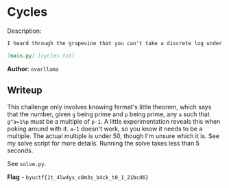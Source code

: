 # Cycles
Description:
```markdown
I heard through the grapevine that you can't take a discrete log under a large enough, good prime. Well I made sure to pick a good prime, go ahead and try

[main.py] [cycles.txt]
```

**Author**: `overllama`

## Writeup
This challenge only involves knowing fermat's little theorem, which says that the number, given `g` being prime and `p` being prime, any `a` such that `g^a=1%p` must be a multiple of `p-1`. A little experimentation reveals this when poking around with it. `a-1` doesn't work, so you know it needs to be a multiple. The actual multiple is under 50, though I'm unsure which it is. See my solve script for more details. Running the solve takes less than 5 seconds.

See `solve.py`.

**Flag** - `byuctf{1t_4lw4ys_c0m3s_b4ck_t0_1_21bcd6}`